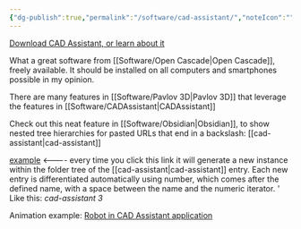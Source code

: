 ```yaml
---
{"dg-publish":true,"permalink":"/software/cad-assistant/","noteIcon":"","created":"2025-05-20T09:18:17.303-05:00"}
---
```


[Download CAD Assistant, or learn about it](https://www.opencascade.com/products/cad-assistant)

What a great software from [[Software/Open Cascade\|Open Cascade]], freely available. It should be installed on all computers and smartphones possible in my opinion. 

There are many features in [[Software/Pavlov 3D\|Pavlov 3D]] that leverage the features in [[Software/CADAssistant\|CADAssistant]]

Check out this neat feature in [[Software/Obsidian\|Obsidian]], to show nested tree hierarchies for pasted URLs that end in a backslash: [[cad-assistant\|cad-assistant]]

[example](https://www.opencascade.com\products\cad-assistant) <---- every time you click this link it will generate a new instance within the folder tree of the [[cad-assistant\|cad-assistant]] entry. 
Each new entry is differentiated automatically using number, which comes after the defined name, with a space between the name and the numeric iterator. '
Like this: *cad-assistant 3*

Animation example: [Robot in CAD Assistant application](https://www.youtube.com/watch?v=fv_OtzXiq7M&t=18s)
